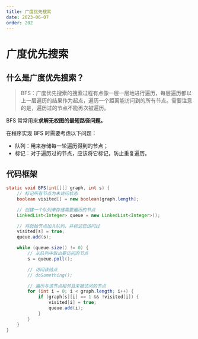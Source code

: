 ```yaml
---
title: 广度优先搜索
date: 2023-06-07
order: 202
---
```


# 广度优先搜索

## 什么是广度优先搜索？

> BFS：广度优先搜索的搜索过程有点像一层一层地进行遍历，每层遍历都以上一层遍历的结果作为起点，遍历一个距离能访问到的所有节点。需要注意的是，遍历过的节点不能再次被遍历。

BFS 常常用来**求解无权图的最短路径问题。**

在程序实现 BFS 时需要考虑以下问题：

- 队列：用来存储每一轮遍历得到的节点；
- 标记：对于遍历过的节点，应该将它标记，防止重复遍历。

## 代码框架

```java
static void BFS(int[][] graph, int s) {
    // 标记所有节点为未访问状态
    boolean visited[] = new boolean[graph.length];

    // 创建一个队列来存储需要遍历的节点
    LinkedList<Integer> queue = new LinkedList<Integer>();

    // 将起始节点加入队列，并标记已访问过
    visited[s] = true;
    queue.add(s);

    while (queue.size() != 0) {
        // 从队列中取出要访问的节点
        s = queue.poll();

        // 访问该结点
        // doSomething();

        // 遍历与该节点相邻且未被访问的节点
        for (int i = 0; i < graph.length; i++) {
            if (graph[s][i] == 1 && !visited[i]) {
                visited[i] = true;
                queue.add(i);
            }
        }
    }
}
```


